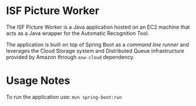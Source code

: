 ISF Picture Worker
==================

The ISF Picture Worker is a Java application hosted on an EC2 machine that acts as a Java wrapper for the Automatic Recognition Tool.

The application is built on top of Spring Boot as a *command line runner* and leverages the Cloud Storage system and Distributed Queue infrastructure provided by Amazon through `asw-cloud` dependency.


# Usage Notes

To run the application use:
`mvn spring-boot:run`